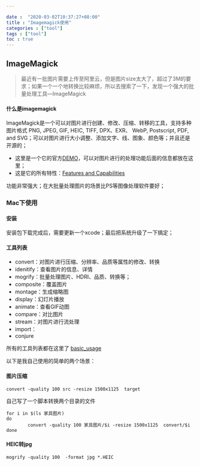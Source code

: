 ```yaml
---

date :  "2020-03-02T10:37:27+08:00" 
title : "Imagemagick使用" 
categories : ["tool"] 
tags : ["tool"] 
toc : true
---
```


## ImageMagick

> 最近有一批图片需要上传至阿里云，但是图片size太大了，超过了3M的要求；如果一个一个地转换比较麻烦，所以去搜索了一下，发现一个强大的批量处理工具––ImageMagick

#### 什么是imagemagick

ImageMagick是一个可以对图片进行创建、修改、压缩、转移的工具，支持多种图片格式 PNG, JPEG, GIF, HEIC, TIFF, DPX、EXR、 WebP, Postscript, PDF, and SVG；可以对图片进行大小调整、添加文字、线、图象、颜色等；并且还是开源的；

- 这里是一个它的官方[DEMO](https://imagemagick.org/script/examples.php)，可以对图片进行的处理功能后面的信息都放在这里；
- 这是它的所有特性：[Features and Capabilities](https://github.com/ImageMagick/ImageMagick#features-and-capabilities)

功能非常强大；在大批量处理图片的场景比PS等图像处理软件要好；

### Mac下使用

#### 安装

安装包下载完成后，需要更新一个xcode；最后把系统升级了一下搞定；

#### 工具列表

- convert：对图片进行压缩、分辨率、品质等属性的修改、转换
- idenitify：查看图片的信息、详情
- mogrify：批量处理图片、HDRI、品质、转换等；
- composite：覆盖图片
- montage：生成缩略图
- display：幻灯片播放
- animate：查看GIF动图
- compare：对比图片
- stream：对图片进行流处理
- import：
- conjure

所有的工具列表都在这里了 [basic_usage](https://legacy.imagemagick.org/Usage/basics/#cmdline)

以下是我自己使用的简单的两个场景：

#### 图片压缩

```shell
convert -quality 100 src -resize 1500x1125  target
```

自己写了一个脚本转换两个目录的文件

```shell
for i in $(ls 家具图片)
do
        convert -quality 100 家具图片/$i -resize 1500x1125  convert/$i
done
```

#### HEIC转jpg

```shell
mogrify -quality 100  -format jpg *.HEIC
```


